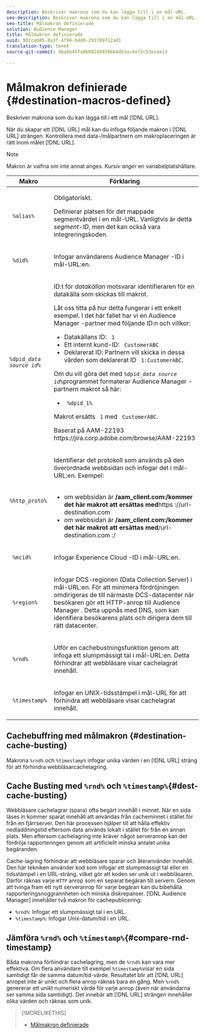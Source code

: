 ```yaml
---
description: Beskriver makrona som du kan lägga till i en mål-URL.
seo-description: Beskriver makrona som du kan lägga till i en mål-URL.
seo-title: Målmakron definierade
solution: Audience Manager
title: Målmakron definierade
uuid: 982cab05-8a3f-4f96-b4d0-291709712ad1
translation-type: tm+mt
source-git-commit: d6abb45fa8b88248920b64db3ac4e72c53ecee13

---
```



# Målmakron definierade {#destination-macros-defined}

Beskriver makrona som du kan lägga till i ett mål [!DNL URL].

<!-- destination-macros.xml -->

När du skapar ett [!DNL URL] mål kan du infoga följande makron i [!DNL URL] strängen. Kontrollera med data-/målpartnern om makroplaceringen är rätt inom målet [!DNL URL].

>[!NOTE]
>
>Makron är valfria om inte annat anges. *Kursiv anger* en variabelplatshållare.

<table id="table_2C532EFB9DAE41B08714753EBD7DFB05"> 
 <thead> 
  <tr> 
   <th colname="col1" class="entry"> Makro </th> 
   <th colname="col2" class="entry"> Förklaring </th> 
  </tr> 
 </thead>
 <tbody> 
  <tr> 
   <td colname="col1"> <p> <code> %alias%</code> </p> </td> 
   <td colname="col2"> <p>Obligatoriskt. </p> <p>Definierar platsen för det mappade segmentvärdet i en mål-URL. Vanligtvis är detta <i>segment-ID</i>, men det kan också vara integreringskoden. </p> </td> 
  </tr> 
  <tr> 
   <td colname="col1"> <p> <code> %did%</code> </p> </td> 
   <td colname="col2"> <p>Infogar användarens <span class="keyword"> Audience Manager</span> -ID i mål-URL:en. </p> </td> 
  </tr> 
  <tr> 
   <td colname="col1"> <p> <code>%dpid_<i>data source id</i>%</code> </p> </td> 
   <td colname="col2"> <p>ID:t för <i>datakällan</i> motsvarar identifieraren för en datakälla som skickas till makrot. </p> <p>Låt oss titta på hur detta fungerar i ett enkelt exempel. I det här fallet har vi en <span class="keyword"> Audience Manager</span> -partner med följande ID:n och villkor: </p> 
    <ul id="ul_697508B437EB4090B121AFA5D519AFBE"> 
     <li id="li_32D9F72A7D1543A892DC7E1529E98A96">Datakällans ID: <code> 1</code> </li> 
     <li id="li_099F5B63D2244B5AADA9B26CB6152E6B">Ett internt kund-ID: <code> CustomerABC</code> </li> 
     <li id="li_0D9FE501C16444DDB388C8E934E5A8C6">Deklarerat ID: Partnern vill skicka in dessa värden som deklarerat ID <code> 1:CustomerABC</code>. </li> 
    </ul> <p>Om du vill göra det med <code>%dpid_<i>data source id</i>%</code>programmet formaterar <span class="keyword"> Audience Manager</span> -partnern makrot så här: </p> 
    <ul class="simplelist"> 
     <li> <code> %dpid_1%</code> </li> 
    </ul> <p>Makrot ersätts <code> 1</code> med <code> CustomerABC</code>. </p> <p> 
     <draft-comment>
       Baserat på AAM-22193 https://jira.corp.adobe.com/browse/AAM-22193 
     </draft-comment> </p> </td> 
  </tr> 
  <tr> 
   <td colname="col1"> <p><code> %http_proto%</code> </p> </td> 
   <td colname="col2"> <p>Identifierar det protokoll som används på den överordnade webbsidan och infogar det i mål-URL:en. Exempel: 
     <br> 
     <ul id="ul_026F56EC46E94D9EB1153557C0F65325"> 
      <li id="li_B41EF140CC274CB68FE7213DD8B908C0">om webbsidan är <b>/aam_client.com:/kommer det här makrot att ersättas med</b>https <b></b>://url-destination.com </li> 
      <li id="li_BDCD6EA69B004A92BA6981952341BD77">om webbsidan är <b>/aam_client.com:/kommer det här makrot att ersättas med</b>/url-destination.com <b></b>:/ </li> 
     </ul> </p> </td> 
  </tr> 
  <tr> 
   <td colname="col1"> <p><code> %mcid%</code> </p> </td> 
   <td colname="col2"> <p>Infogar <span class="keyword"> Experience Cloud</span> -ID i mål-URL:en. </p> </td> 
  </tr> 
  <tr> 
   <td colname="col1"> <p><code> %region%</code> </p> </td> 
   <td colname="col2"> <p>Infogar <span class="wintitle"> DCS-regionen (Data Collection Server)</span> i mål-URL:en. För att minimera fördröjningen omdirigeras de till närmaste <span class="keyword"> DCS</span>-datacenter när besökaren gör ett HTTP-anrop till <span class="wintitle"> Audience Manager</span> . Detta uppnås med DNS, som kan identifiera besökarens plats och dirigera dem till rätt datacenter. </p> </td> 
  </tr> 
  <tr> 
   <td colname="col1"> <p> <code> %rnd%</code> </p> </td> 
   <td colname="col2"> <p>Utför en cachebustningsfunktion genom att infoga ett slumpmässigt tal i mål-URL:en. Detta förhindrar att webbläsare visar cachelagrat innehåll. </p> </td> 
  </tr> 
  <tr> 
   <td colname="col1"> <p> <code> %timestamp%</code> </p> </td> 
   <td colname="col2"> <p>Infogar en UNIX-tidsstämpel i mål-URL för att förhindra att webbläsare visar cachelagrat innehåll. </p> </td> 
  </tr> 
 </tbody> 
</table>

## Cachebuffring med målmakron {#destination-cache-busting}

Makrona `%rnd%` och `%timestamp%` infogar unika värden i en [!DNL URL] sträng för att förhindra webbläsarcachelagring.

## Cache Busting med `%rnd%` och `%timestamp%`{#dest-cache-busting}

<!-- c_dest_cache_busting.xml -->

Webbläsare cachelagrar (spara) ofta begärt innehåll i minnet. När en sida läses in kommer sparat innehåll att användas från cacheminnet i stället för från en fjärrserver. Den här processen hjälper till att hålla effektiv nedladdningstid eftersom data används lokalt i stället för från en annan plats. Men eftersom cachelagring inte kräver något serveranrop kan det fördröja rapporteringen genom att artificiellt minska antalet unika begäranden.

Cache-lagring förhindrar att webbläsare sparar och återanvänder innehåll. Den här tekniken använder kod som infogar ett slumpmässigt tal eller en tidsstämpel i en URL-sträng, vilket gör att koden ser unik ut i webbläsaren. Därför räknas varje `HTTP` anrop som en separat begäran till servern. Genom att tvinga fram ett nytt serveranrop för varje begäran kan du bibehålla rapporteringsnoggrannheten och minska diskrepanser. [!DNL Audience Manager] innehåller två makron för cachepublicering:

* `%rnd%`: Infogar ett slumpmässigt tal i en URL.
* `%timestamp%`: Infogar Unix-datum/tid i en URL.

## Jämföra `%rnd%` och `%timestamp%`{#compare-rnd-timestamp}

Båda makrona förhindrar cachelagring, men de `%rnd%` kan vara mer effektiva. Om flera användare till exempel `%timestamp%`visar en sida samtidigt får de samma datum/tid-värde. Resultatet blir att [!DNL URL] anropet inte är unikt och flera anrop räknas bara en gång. Men `%rnd%` genererar ett unikt numeriskt värde för varje anrop (även när användarna ser samma sida samtidigt). Det innebär att [!DNL URL] strängen innehåller olika värden och räknas som unik.

>[!MORELIKETHIS]
>
>* [Målmakron definierade](../../features/destinations/destination-macros.md#destination-macros-defined)